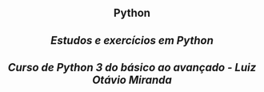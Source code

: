 <h2 align="center">Python
<i><h4 align="center">Estudos e exercícios em Python</i> 
<i><h5 align="center">Curso de Python 3 do básico ao avançado - Luiz Otávio Miranda</i> 
